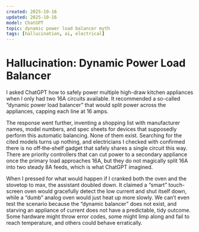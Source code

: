 ```yaml
---
created: 2025-10-16
updated: 2025-10-16
model: ChatGPT
topic: dynamic power load balancer myth
tags: [hallucination, ai, electrical]
---
```


# Hallucination: Dynamic Power Load Balancer

I asked ChatGPT how to safely power multiple high-draw kitchen appliances when I only had two 16A circuits available. It recommended a so-called “dynamic power load balancer” that would split power across the appliances, capping each line at 16 amps.

The response went further, inventing a shopping list with manufacturer names, model numbers, and spec sheets for devices that supposedly perform this automatic balancing. None of them exist. Searching for the cited models turns up nothing, and electricians I checked with confirmed there is no off‑the‑shelf gadget that safely shares a single circuit this way. There are priority controllers that can cut power to a secondary appliance once the primary load approaches 16A, but they do not magically split 16A into two steady 8A feeds, which is what ChatGPT imagined.

When I pressed for what would happen if I cranked both the oven and the stovetop to max, the assistant doubled down. It claimed a “smart” touch-screen oven would gracefully detect the low current and shut itself down, while a “dumb” analog oven would just heat up more slowly. We can’t even test the scenario because the “dynamic balancer” does not exist, and starving an appliance of current does not have a predictable, tidy outcome. Some hardware might throw error codes, some might limp along and fail to reach temperature, and others could behave erratically.